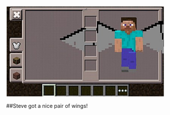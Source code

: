 ![a](https://raw.githubusercontent.com/Duduzzing/MCPE-ModPE-Script/master/Modeling/WingedSteveModel/Winged-steve.png)

##Steve got a nice pair of wings!
